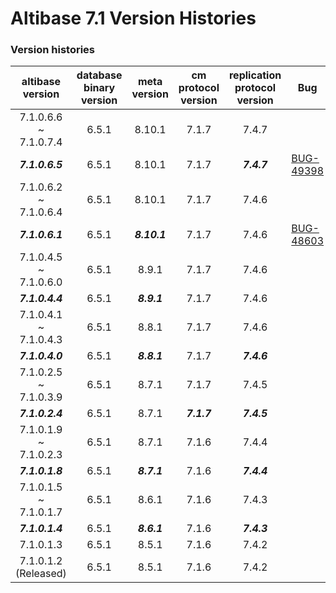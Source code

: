 # Altibase 7.1 Version Histories

### Version histories

|     altibase version      | database binary version | meta version | cm protocol version | replication protocol version | Bug                                                          |
| :-----------------------: | :---------------------: | :----------: | :-----------------: | :--------------------------: | ------------------------------------------------------------ |
|   7.1.0.6.6 ~ 7.1.0.7.4   |          6.5.1          |    8.10.1    |        7.1.7        |            7.4.7             |                                                              |
|      ***7.1.0.6.5***      |          6.5.1          |    8.10.1    |        7.1.7        |         ***7.4.7***          | [BUG-49398](https://github.com/ALTIBASE/Documents/blob/master/PatchNotes/Altibase_7.1/kor/Altibase_7_1_0_6_5_Patch_Notes.md#bug-49398ddl-%EB%B3%B5%EC%A0%9C-%EC%8B%A4%ED%96%89-%EC%8B%9C-%ED%85%8C%EC%9D%B4%EB%B8%94-%EC%9E%A0%EA%B8%88-%ED%9A%8D%EB%93%9D-%EC%8B%A4%ED%8C%A8-%EB%98%90%EB%8A%94-%EA%B5%90%EC%B0%A9-%EC%83%81%ED%83%9Cdeadlock%EB%A5%BC-%EC%82%AC%EC%9C%A0%EB%A1%9C-%EC%9D%BC%EC%8B%9C%EC%A0%81%EC%9C%BC%EB%A1%9C-ddl-%EC%88%98%ED%96%89%EC%9D%B4-%EC%8B%A4%ED%8C%A8%ED%95%98%EB%8A%94-%EA%B2%BD%EC%9A%B0-%EC%9E%AC%EC%8B%9C%EB%8F%84%ED%95%98%EB%8A%94-%EA%B8%B0%EB%8A%A5%EC%9D%84-%EC%B6%94%EA%B0%80%ED%95%A9%EB%8B%88%EB%8B%A4) |
|   7.1.0.6.2 ~ 7.1.0.6.4   |          6.5.1          |    8.10.1    |        7.1.7        |            7.4.6             |                                                              |
|      ***7.1.0.6.1***      |          6.5.1          | ***8.10.1*** |        7.1.7        |            7.4.6             | [BUG-48603](https://github.com/ALTIBASE/Documents/blob/master/PatchNotes/Altibase_7.1/kor/Altibase_7_1_0_6_1_Patch_Notes.md#bug-48603%EC%9E%AC%EC%82%AC%EC%9A%A9%EB%90%9C-table-oid%EA%B0%80-%EC%9D%B4%EC%A4%91%ED%99%94-%EA%B0%AD%EC%97%90-%ED%8F%AC%ED%95%A8%EB%90%98%EC%96%B4-%EC%9E%88%EB%8A%94-%EA%B2%BD%EC%9A%B0-the-row-already-exists-in-a-unique-index-%EC%97%90%EB%9F%AC%EA%B0%80-%EB%B0%9C%EC%83%9D%ED%95%98%EB%A9%B0-%EC%9D%B4%EC%A4%91%ED%99%94-%EC%8B%9C%EC%9E%91%EC%9D%B4-%EC%8B%A4%ED%8C%A8%ED%95%A9%EB%8B%88%EB%8B%A4) |
|   7.1.0.4.5 ~ 7.1.0.6.0   |          6.5.1          |    8.9.1     |        7.1.7        |            7.4.6             |                                                              |
|      ***7.1.0.4.4***      |          6.5.1          | ***8.9.1***  |        7.1.7        |            7.4.6             |                                                              |
|   7.1.0.4.1 ~ 7.1.0.4.3   |          6.5.1          |    8.8.1     |        7.1.7        |            7.4.6             |                                                              |
|      ***7.1.0.4.0***      |          6.5.1          | ***8.8.1***  |        7.1.7        |         ***7.4.6***          |                                                              |
|   7.1.0.2.5 ~ 7.1.0.3.9   |          6.5.1          |    8.7.1     |        7.1.7        |            7.4.5             |                                                              |
|      ***7.1.0.2.4***      |          6.5.1          |    8.7.1     |     ***7.1.7***     |         ***7.4.5***          |                                                              |
|   7.1.0.1.9 ~ 7.1.0.2.3   |          6.5.1          |    8.7.1     |        7.1.6        |            7.4.4             |                                                              |
|      ***7.1.0.1.8***      |          6.5.1          | ***8.7.1***  |        7.1.6        |         ***7.4.4***          |                                                              |
|   7.1.0.1.5 ~ 7.1.0.1.7   |          6.5.1          |    8.6.1     |        7.1.6        |            7.4.3             |                                                              |
|      ***7.1.0.1.4***      |          6.5.1          | ***8.6.1***  |        7.1.6        |         ***7.4.3***          |                                                              |
|         7.1.0.1.3         |          6.5.1          |    8.5.1     |        7.1.6        |            7.4.2             |                                                              |
| 7.1.0.1.2<br />(Released) |          6.5.1          |    8.5.1     |        7.1.6        |            7.4.2             |                                                              |

